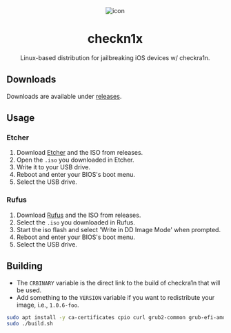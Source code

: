 <div align="center">
<picture>
<source media="(prefers-color-scheme: dark)" srcset="icon_light.png">
<img src="icon_dark.png" alt="icon">
</picture>

# checkn1x

Linux-based distribution for jailbreaking iOS devices w/ checkra1n.
</div>

## Downloads

Downloads are available under [releases](https://github.com/asineth0/checkn1x/releases).

## Usage
### Etcher
1. Download [Etcher](https://etcher.io) and the ISO from releases.
2. Open the ``.iso`` you downloaded in Etcher.
3. Write it to your USB drive.
4. Reboot and enter your BIOS's boot menu.
5. Select the USB drive.

### Rufus
1. Download [Rufus](https://rufus.ie/en/) and the ISO from releases.
2. Select the ``.iso`` you downloaded in Rufus.
3. Start the iso flash and select 'Write in DD Image Mode' when prompted.
4. Reboot and enter your BIOS's boot menu.
5. Select the USB drive.

## Building

* The ``CRBINARY`` variable is the direct link to the build of checkra1n that will be used.
* Add something to the ``VERSION`` variable if you want to redistribute your image, i.e., ``1.0.6-foo``.

```sh
sudo apt install -y ca-certificates cpio curl grub2-common grub-efi-amd64-bin grub-pc-bin gzip mtools tar xorriso xz-utils
sudo ./build.sh
```
